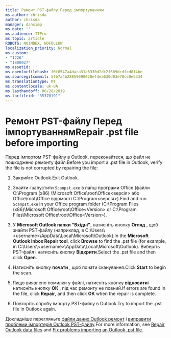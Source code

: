 ```yaml
---
title: Ремонт PST-файлу Перед імпортуванням
ms.author: chrisda
author: chrisda
manager: dansimp
ms.date: ''
ms.audience: ITPro
ms.topic: article
ROBOTS: NOINDEX, NOFOLLOW
localization_priority: Normal
ms.custom:
- "1226"
- "1800027"
ms.assetid: ''
ms.openlocfilehash: f0f6547a4daca31a6330d2dc2f609dcdfcd8f4be
ms.sourcegitcommit: 5fb7a4b28859690020efdea630d03e70cc0e6334
ms.translationtype: MT
ms.contentlocale: uk-UA
ms.lasthandoff: 06/28/2019
ms.locfileid: "35370191"
---
```

# <a name="repair-pst-file-before-importing"></a><span data-ttu-id="92b95-102">Ремонт PST-файлу Перед імпортуванням</span><span class="sxs-lookup"><span data-stu-id="92b95-102">Repair .pst file before importing</span></span>

<span data-ttu-id="92b95-103">Перед імпортом PST-файлу в Outlook, переконайтеся, що файл не пошкоджено ремонту файл:</span><span class="sxs-lookup"><span data-stu-id="92b95-103">Before you import a .pst file in Outlook, verify the file is not corrupted by repairing the file:</span></span>

1. <span data-ttu-id="92b95-104">Закрийте Outlook.</span><span class="sxs-lookup"><span data-stu-id="92b95-104">Exit Outlook.</span></span>

2. <span data-ttu-id="92b95-105">Знайти і запустити `Scanpst.exe` в папці програми Office (файли C:\Program (x86) \Microsoft Office\root\Office\<версія\> або Office\root\Office відомості C:\Program\<версія\>).</span><span class="sxs-lookup"><span data-stu-id="92b95-105">Find and run `Scanpst.exe` in your Office program folder (C:\Program Files (x86)\Microsoft Office\root\Office\<Version\> or C:\Program Files\Microsoft Office\root\Office\<Version\>).</span></span>

3. <span data-ttu-id="92b95-106">У **Microsoft Outlook папки "Вхідні"**, натисніть кнопку **Огляд** , щоб знайти PST-файлу (наприклад, в C:\Users\\<username\>\AppData\Local\Microsoft\Outlook).</span><span class="sxs-lookup"><span data-stu-id="92b95-106">In the **Microsoft Outlook Inbox Repair tool**, click **Browse** to find the .pst file (for example, in C:\Users\\<username\>\AppData\Local\Microsoft\Outlook).</span></span> <span data-ttu-id="92b95-107">Виберіть PST-файл і натисніть кнопку **Відкрити**.</span><span class="sxs-lookup"><span data-stu-id="92b95-107">Select the .pst file and then click **Open**.</span></span>

4. <span data-ttu-id="92b95-108">Натисніть кнопку **почати** , щоб почати сканування.</span><span class="sxs-lookup"><span data-stu-id="92b95-108">Click **Start** to begin the scan.</span></span>

5. <span data-ttu-id="92b95-109">Якщо виявлено помилки у файлі, натисніть кнопку **відновити**і натисніть кнопку **ОК** , під час ремонту не повний.</span><span class="sxs-lookup"><span data-stu-id="92b95-109">If errors are found in the file, click **Repair**, and then click **OK** when the repair is complete.</span></span>

6. <span data-ttu-id="92b95-110">Повторіть спробу імпорту PST-файлу в Outlook.</span><span class="sxs-lookup"><span data-stu-id="92b95-110">Try to import the .pst file in Outlook again.</span></span>

<span data-ttu-id="92b95-111">Докладніше перегляньте [файли даних Outlook ремонт](https://support.office.com/article/25663bc3-11ec-4412-86c4-60458afc5253) і [виправити проблеми імпортерів Outlook PST-файлу](https://support.office.com/article/2d2e50dc-5c36-4ab2-ab50-f1be733b3d6e).</span><span class="sxs-lookup"><span data-stu-id="92b95-111">For more information, see [Repair Outlook data files](https://support.office.com/article/25663bc3-11ec-4412-86c4-60458afc5253) and [Fix problems importing an Outlook .pst file](https://support.office.com/article/2d2e50dc-5c36-4ab2-ab50-f1be733b3d6e).</span></span>
